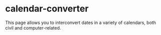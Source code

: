 # calendar-converter
This page allows you to interconvert dates in a variety of calendars, both civil and computer-related.
